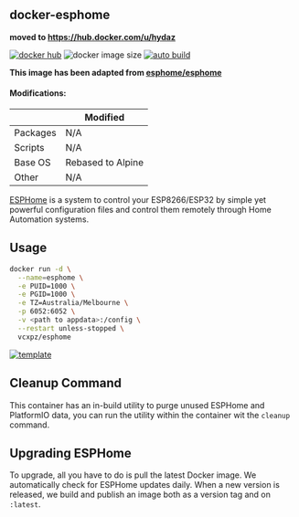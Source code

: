 ## docker-esphome

**moved to https://hub.docker.com/u/hydaz**

[![docker hub](https://img.shields.io/badge/docker_hub-link-blue?style=for-the-badge&logo=docker)](https://hub.docker.com/r/vcxpz/esphome) ![docker image size](https://img.shields.io/docker/image-size/vcxpz/esphome?style=for-the-badge&logo=docker) [![auto build](https://img.shields.io/badge/docker_builds-automated-blue?style=for-the-badge&logo=docker?color=d1aa67)](https://github.com/hydazz/docker-esphome/actions?query=workflow%3A"Auto+Builder+CI")

**This image has been adapted from [esphome/esphome](https://github.com/esphome/esphome/)**

#### Modifications:
| | Modified|
|--|--|
| Packages | N/A |
| Scripts | N/A |
| Base OS | Rebased to Alpine |
| Other | N/A |


[ESPHome](https://esphome.io/) is a system to control your ESP8266/ESP32 by simple yet powerful configuration files and control them remotely through Home Automation systems.

## Usage

```bash
docker run -d \
  --name=esphome \
  -e PUID=1000 \
  -e PGID=1000 \
  -e TZ=Australia/Melbourne \
  -p 6052:6052 \
  -v <path to appdata>:/config \
  --restart unless-stopped \
  vcxpz/esphome
```

[![template](https://img.shields.io/badge/unraid_template-ff8c2f?style=for-the-badge&logo=docker?color=d1aa67)](https://github.com/hydazz/docker-templates/blob/main/hydaz/esphome.xml)

## Cleanup Command
This container has an in-build utility to purge unused ESPHome and PlatformIO data, you can run the utility within the container wit the `cleanup` command.


## Upgrading ESPHome

To upgrade, all you have to do is pull the latest Docker image. We automatically check for ESPHome updates daily. When a new version is released, we build and publish an image both as a version tag and on `:latest`.
